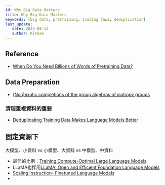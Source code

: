 ```yaml
---
id: Why Big Data Matters
title: Why Big Data Matters
keywords: [big data, pretraining, scaling laws, deduplication]
last_update:
   date: 2025-08-13
   author: Kirbee
---
```

## Reference
- [When Do You Need Billions of Words of Pretraining Data?](https://arxiv.org/abs/2011.04946)

## Data Preparation
- [(Non)exotic completions of the group algebras of isotropy groups](https://arxiv.org/abs/2012.11446)

### 清理重複資料的重要
- [Deduplicating Training Data Makes Language Models Better](https://arxiv.org/abs/2107.06499)

## 固定資源下
大模型、小資料 vs 小模型、大資料 vs 中模型、中資料
- 最佳的比例：[Training Compute-Optimal Large Language Models](https://arxiv.org/abs/2203.15556)
- LLaMA也採用[LLaMA: Open and Efficient Foundation Language Models](https://arxiv.org/abs/2302.13971)
- [Scaling Instruction- Finetuned Language Models](https://arxiv.org/abs/2210.11416)
- 